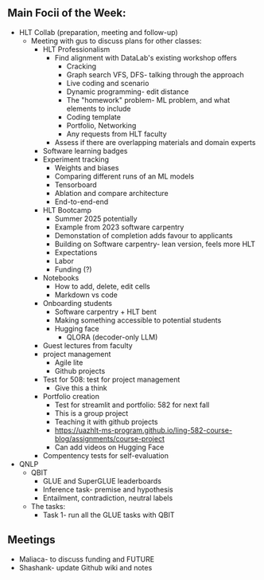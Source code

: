 ## Main Focii of the Week:
- HLT Collab (preparation, meeting and follow-up)
  - Meeting with gus to discuss plans for other classes:
    - HLT Professionalism
      - Find alignment with DataLab's existing workshop offers
          - Cracking
          - Graph search VFS, DFS- talking through the approach
          - Live coding and scenario
          - Dynamic programming- edit distance
          - The "homework" problem- ML problem, and what elements to include
          - Coding template
          - Portfolio, Networking
        - Any requests from HLT faculty
      - Assess if there are overlapping materials and domain experts
    - Software learning badges
    - Experiment tracking
        - Weights and biases
        - Comparing different runs of an ML models
        - Tensorboard
        - Ablation and compare architecture
        - End-to-end-end
    - HLT Bootcamp
        - Summer 2025 potentially
        - Example from 2023 software carpentry
        - Demonstation of completion adds favour to applicants 
        - Building on Software carpentry- lean version, feels more HLT
        - Expectations
        - Labor
        - Funding (?)
    - Notebooks
        - How to add, delete, edit cells
        - Markdown vs code
    - Onboarding students 
      - Software carpentry + HLT bent 
      - Making something accessible to potential students
      - Hugging face
          - QLORA (decoder-only LLM)
    - Guest lectures from faculty
    - project management
        - Agile lite
        - Github projects
    - Test for 508: test for project management
        - Give this a think
    - Portfolio creation
        - Test for streamlit and portfolio: 582 for next fall
        - This is a group project
        - Teaching it with github projects
        -  https://uazhlt-ms-program.github.io/ling-582-course-blog/assignments/course-project
        - Can add videos on Hugging Face 
    - Compentency tests for self-evaluation               
- QNLP
  - QBIT
    - GLUE and SuperGLUE leaderboards
    - Inference task- premise and hypothesis
    - Entailment, contradiction, neutral labels
  - The tasks:
    - Task 1- run all the GLUE tasks with QBIT
## Meetings
- Maliaca- to discuss funding and FUTURE
- Shashank- update Github wiki and notes

